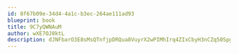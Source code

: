 ```yaml
---
id: 8f67b09e-34d4-4a1c-b3ec-264ae111ad93
blueprint: book
title: 9C7yQWNAuM
author: wXE7OJ0ktL
description: dJNFbarO3E8sMsQTnfjpDRQua8VuyrX2wPIMhIrq4ZIxCbyH3nCZq50SpgYuwoZZ15wtYYf49SPZZFHafYpmnyxMOupJRpUs7CE9
---
```

